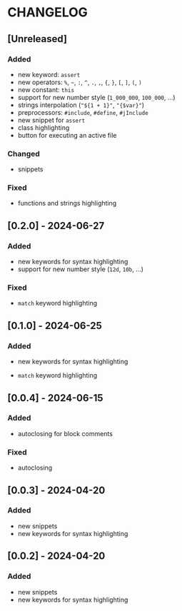 # CHANGELOG

## [Unreleased]
### Added
- new keyword: `assert`
- new operators: `%`, `~`, `:`, `^`, `.`, `,`, `{`, `}`, `[`, `]`, `(`, `)`
- new constant: `this`
- support for new number style (`1_000_000`, `100_000`, ...)
- strings interpolation (`"${1 + 1}"`, `"{$var}"`)
- preprocessors: `#include`, `#define`, `#jInclude`
- new snippet for `assert`
- class highlighting
- button for executing an active file

### Changed
- snippets

### Fixed
- functions and strings highlighting

## [0.2.0] - 2024-06-27
### Added
- new keywords for syntax highlighting
- support for new number style (`12d`, `10b`, ...)

### Fixed
- `match` keyword highlighting

## [0.1.0] - 2024-06-25
### Added
- new keywords for syntax highlighting

- `match` keyword highlighting

## [0.0.4] - 2024-06-15
### Added
- autoclosing for block comments

### Fixed
- autoclosing

## [0.0.3] - 2024-04-20
### Added
- new snippets
- new keywords for syntax highlighting

## [0.0.2] - 2024-04-20
### Added
- new snippets
- new keywords for syntax highlighting

